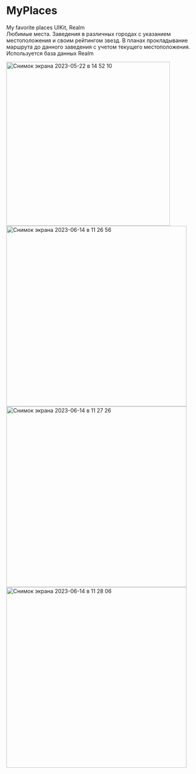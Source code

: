 # MyPlaces
My favorite places 
UIKit, Realm  
Любимые места. Заведения в различных городах с указанием местоположения и своим рейтингом звезд. В планах прокладывание маршрута
до данного заведения с учетом текущего местоположения.
 Используется база данных Realm



<img width="431" alt="Снимок экрана 2023-05-22 в 14 52 10" src="https://github.com/Deminka/MyPlaces/assets/69207847/6c6a183e-35ee-4a5b-9576-28795b9a3a9c">
<img width="475" alt="Снимок экрана 2023-06-14 в 11 26 56" src="https://github.com/Deminka/MyPlaces/assets/69207847/f32a5b03-1ca4-4a8c-8bc6-307c2fefe7f9">
<img width="475" alt="Снимок экрана 2023-06-14 в 11 27 26" src="https://github.com/Deminka/MyPlaces/assets/69207847/467bc651-c0f6-4a42-bb77-b3176630072d">
<img width="475" alt="Снимок экрана 2023-06-14 в 11 28 06" src="https://github.com/Deminka/MyPlaces/assets/69207847/82d3ef3b-8b36-4db3-8d02-99fa818829b8">
